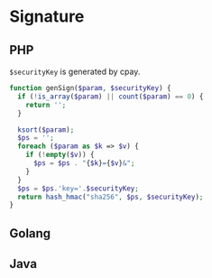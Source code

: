 # Signature

## PHP
`$securityKey` is generated by cpay.

```php
function genSign($param, $securityKey) {
  if (!is_array($param) || count($param) == 0) {
    return '';
  }

  ksort($param);
  $ps = '';
  foreach ($param as $k => $v) {
    if (!empty($v)) {
      $ps = $ps . "{$k}={$v}&";
    }
  }
  $ps = $ps.'key='.$securityKey;
  return hash_hmac("sha256", $ps, $securityKey);
}
```
## Golang

## Java